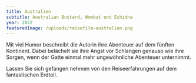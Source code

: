 ```yaml
---
title: Australien
subtitle: Australian Bustard, Wombat und Echidna
year: 2022
featuredImage: /uploads/reisefilm-australien.png
---
```

Mit viel Humor beschreibt die Autorin ihre Abenteuer auf dem fünften Kontinent. Dabei belächelt sie ihre Angst vor Schlangen genauso wie ihre Sorgen, wenn der Gatte einmal mehr ungewöhnliche Abenteuer unternimmt.

Lassen Sie sich gefangen nehmen von den Reiseerfahrungen auf dem fantastischen Erdteil.